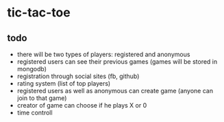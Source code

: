 # tic-tac-toe
 ## todo
* there will be two types of players: registered and anonymous
* registered users can see their previous games (games will be stored in mongodb)
* registration through social sites (fb, github)
* rating system (list of top players)
* registered users as well as anonymous can create game (anyone can join to that game)
* creator of game can choose if he plays X or 0
* time controll